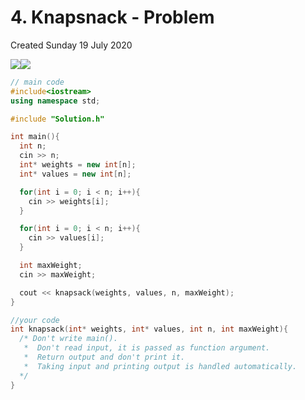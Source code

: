 # 4. Knapsnack - Problem
Created Sunday 19 July 2020

![](/assets/4._Knapsnack_-_Problem_-_120-image-1.png)![](/assets/4._Knapsnack_-_Problem_-_120-image-2.png)

```cpp
// main code
#include<iostream>
using namespace std;

#include "Solution.h"

int main(){
  int n;
  cin >> n;
  int* weights = new int[n];
  int* values = new int[n];

  for(int i = 0; i < n; i++){
    cin >> weights[i];
  }

  for(int i = 0; i < n; i++){
    cin >> values[i];
  }

  int maxWeight;
  cin >> maxWeight;

  cout << knapsack(weights, values, n, maxWeight);
}

//your code
int knapsack(int* weights, int* values, int n, int maxWeight){
  /* Don't write main().
   *  Don't read input, it is passed as function argument.
   *  Return output and don't print it.
   *  Taking input and printing output is handled automatically.
  */
}
```
